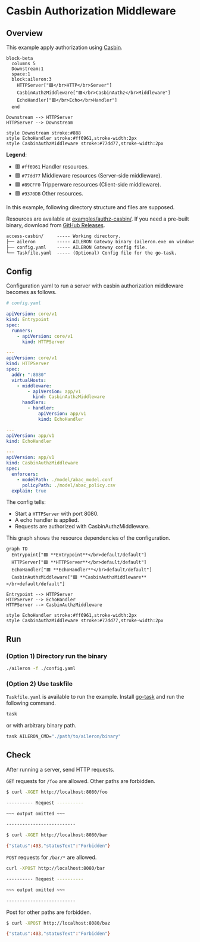 # Casbin Authorization Middleware

## Overview

This example apply authorization using [Casbin](https://casbin.org/).

```mermaid
block-beta
  columns 5
  Downstream:1
  space:1
  block:aileron:3
    HTTPServer["🟪</br>HTTP</br>Server"]
    CasbinAuthzMiddleware["🟩</br>CasbinAuthz</br>Middleware"]
    EchoHandler["🟥</br>Echo</br>Handler"]
  end

Downstream --> HTTPServer
HTTPServer --> Downstream

style Downstream stroke:#888
style EchoHandler stroke:#ff6961,stroke-width:2px
style CasbinAuthzMiddleware stroke:#77dd77,stroke-width:2px
```

**Legend**:

- 🟥 `#ff6961` Handler resources.
- 🟩 `#77dd77` Middleware resources (Server-side middleware).
- 🟦 `#89CFF0` Tripperware resources (Client-side middleware).
- 🟪 `#9370DB` Other resources.

In this example, following directory structure and files are supposed.

Resources are available at [examples/authz-casbin/](https://github.com/aileron-gateway/aileron-gateway/tree/main/examples/authz-casbin).
If you need a pre-built binary, download from [GitHub Releases](https://github.com/aileron-gateway/aileron-gateway/releases).

```txt
access-casbin/     ----- Working directory.
├── aileron        ----- AILERON Gateway binary (aileron.exe on windows).
├── config.yaml    ----- AILERON Gateway config file.
└── Taskfile.yaml  ----- (Optional) Config file for the go-task.
```

## Config

Configuration yaml to run a server with casbin authorization middleware becomes as follows.

```yaml
# config.yaml

apiVersion: core/v1
kind: Entrypoint
spec:
  runners:
    - apiVersion: core/v1
      kind: HTTPServer

---
apiVersion: core/v1
kind: HTTPServer
spec:
  addr: ":8080"
  virtualHosts:
    - middleware:
        - apiVersion: app/v1
          kind: CasbinAuthzMiddleware
      handlers:
        - handler:
            apiVersion: app/v1
            kind: EchoHandler

---
apiVersion: app/v1
kind: EchoHandler

---
apiVersion: app/v1
kind: CasbinAuthzMiddleware
spec:
  enforcers:
    - modelPath: ./model/abac_model.conf
      policyPath: ./model/abac_policy.csv
  explain: true
```

The config tells:

- Start a `HTTPServer` with port 8080.
- A echo handler is applied.
- Requests are authorized with CasbinAuthzMiddleware.

This graph shows the resource dependencies of the configuration.

```mermaid
graph TD
  Entrypoint["🟪 **Entrypoint**</br>default/default"]
  HTTPServer["🟪 **HTTPServer**</br>default/default"]
  EchoHandler["🟥 **EchoHandler**</br>default/default"]
  CasbinAuthzMiddleware["🟩 **CasbinAuthzMiddleware**</br>default/default"]

Entrypoint --> HTTPServer
HTTPServer --> EchoHandler
HTTPServer --> CasbinAuthzMiddleware

style EchoHandler stroke:#ff6961,stroke-width:2px
style CasbinAuthzMiddleware stroke:#77dd77,stroke-width:2px
```

## Run

### (Option 1) Directory run the binary

```bash
./aileron -f ./config.yaml
```

### (Option 2) Use taskfile

`Taskfile.yaml` is available to run the example.
Install [go-task](https://taskfile.dev/) and run the following command.

```bash
task
```

or with arbitrary binary path.

```bash
task AILERON_CMD="./path/to/aileron/binary"
```

## Check

After running a server, send HTTP requests.

`GET` requests for `/foo` are allowed.
Other paths are forbidden.

```bash
$ curl -XGET http://localhost:8080/foo

---------- Request ----------

~~~ output omitted ~~~

--------------------------
```

```bash
$ curl -XGET http://localhost:8080/bar

{"status":403,"statusText":"Forbidden"}
```

`POST` requests for `/bar/*` are allowed.

```bash
curl -XPOST http://localhost:8080/bar

---------- Request ----------

~~~ output omitted ~~~

--------------------------
```

Post for other paths are forbidden.

```bash
$ curl -XPOST http://localhost:8080/baz

{"status":403,"statusText":"Forbidden"}
```
